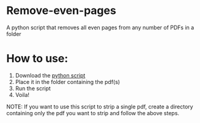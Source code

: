 # Remove-even-pages
A python script that removes all even pages from any number of PDFs in a folder


# How to use:

1) Download the [python script](https://github.com/woterr/Remove-even-pages/releases/download/v1.0.1/Remove_even_pages.py)
2) Place it in the folder containing the pdf(s)
3) Run the script
4) Voila!

NOTE: If you want to use this script to strip a single pdf, create a directory containing only the pdf you want to strip and follow the above steps.
